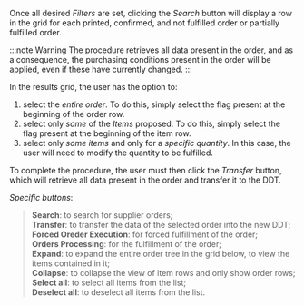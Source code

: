 Once all desired *Filters* are set, clicking the *Search* button will display a row in the grid for each printed, confirmed, and not fulfilled order or partially fulfilled order.

:::note Warning
The procedure retrieves all data present in the order, and as a consequence, the purchasing conditions present in the order will be applied, even if these have currently changed.
:::

In the results grid, the user has the option to:

1. select the *entire order*. To do this, simply select the flag present at the beginning of the order row.
2. select only *some* of the *Items* proposed. To do this, simply select the flag present at the beginning of the item row.
3. select only *some items* and only for a *specific quantity*. In this case, the user will need to modify the quantity to be fulfilled.

To complete the procedure, the user must then click the *Transfer* button, which will retrieve all data present in the order and transfer it to the DDT.

*Specific buttons*:  
> **Search**: to search for supplier orders;  
> **Transfer**: to transfer the data of the selected order into the new DDT;  
> **Forced Oreder Execution**: for forced fulfillment of the order;  
> **Orders Processing**: for the fulfillment of the order;  
> **Expand**: to expand the entire order tree in the grid below, to view the items contained in it;  
> **Collapse**: to collapse the view of item rows and only show order rows;  
> **Select all**: to select all items from the list;  
> **Deselect all**: to deselect all items from the list.